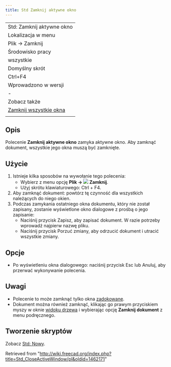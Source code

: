 ```yaml
---
title: Std Zamknij aktywne okno
---
```

|  |
| --- |
| Std: Zamknij aktywne okno |
| Lokalizacja w menu |
| Plik → Zamknij |
| Środowisko pracy |
| wszystkie |
| Domyślny skrót |
| Ctrl+F4 |
| Wprowadzono w wersji |
| - |
| Zobacz także |
| [Zamknij wszystkie okna](/Std_CloseAllWindows/pl "Std CloseAllWindows/pl") |
|  |

## Opis

Polecenie **Zamknij aktywne okno** zamyka aktywne okno. Aby zamknąć dokument, wszystkie jego okna muszą być zamknięte.

## Użycie

1. Istnieje kilka sposobów na wywołanie tego polecenia:
   * Wybierz z menu opcję **Plik → ![](/images/Std_CloseActiveWindow.svg) Zamknij**.
   * Użyj skrótu klawiaturowego: Ctrl + F4.
2. Aby zamknąć dokument: powtórz tę czynność dla wszystkich należących do niego okien.
3. Podczas zamykania ostatniego okna dokumentu, który nie został zapisany, zostanie wyświetlone okno dialogowe z prośbą o jego zapisanie:
   * Naciśnij przycisk Zapisz, aby zapisać dokument. W razie potrzeby wprowadź najpierw nazwę pliku.
   * Naciśnij przycisk Porzuć zmiany, aby odrzucić dokument i utracić wszystkie zmiany.

## Opcje

* Po wyświetleniu okna dialogowego: naciśnij przycisk Esc lub Anuluj, aby przerwać wykonywanie polecenia.

## Uwagi

* Polecenie to może zamknąć tylko okna [zadokowane](/Std_ViewDockUndockFullscreen/pl "Std ViewDockUndockFullscreen/pl").
* Dokument można również zamknąć, klikając go prawym przyciskiem myszy w oknie [widoku drzewa](/Tree_view/pl "Tree view/pl") i wybierając opcję **Zamknij dokument** z menu podręcznego.

## Tworzenie skryptów

Zobacz [Std: Nowy](/Std_New/pl#Tworzenie_skryptów "Std New/pl").

Retrieved from "<http://wiki.freecad.org/index.php?title=Std_CloseActiveWindow/pl&oldid=1462171>"